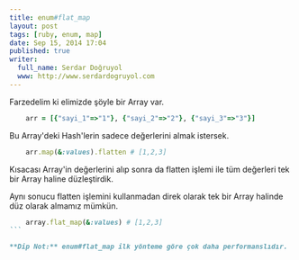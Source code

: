 ```yaml
---
title: enum#flat_map
layout: post
tags: [ruby, enum, map]
date: Sep 15, 2014 17:04
published: true
writer:
  full_name: Serdar Doğruyol
  www: http://www.serdardogruyol.com
---
```


Farzedelim ki elimizde şöyle bir Array var.

```ruby
	arr = [{"sayi_1"=>"1"}, {"sayi_2"=>"2"}, {"sayi_3"=>"3"}]
```
Bu Array'deki Hash'lerin sadece değerlerini almak istersek.

```ruby
	arr.map(&:values).flatten # [1,2,3]
```
Kısacası Array'in değerlerini alıp sonra da flatten işlemi ile tüm değerleri
tek bir Array haline düzleştirdik.

Aynı sonucu flatten işlemini kullanmadan direk olarak tek bir Array halinde düz olarak almamız mümkün.

````ruby
	array.flat_map(&:values) # [1,2,3]
```

**Dip Not:** enum#flat_map ilk yönteme göre çok daha performanslıdır.
